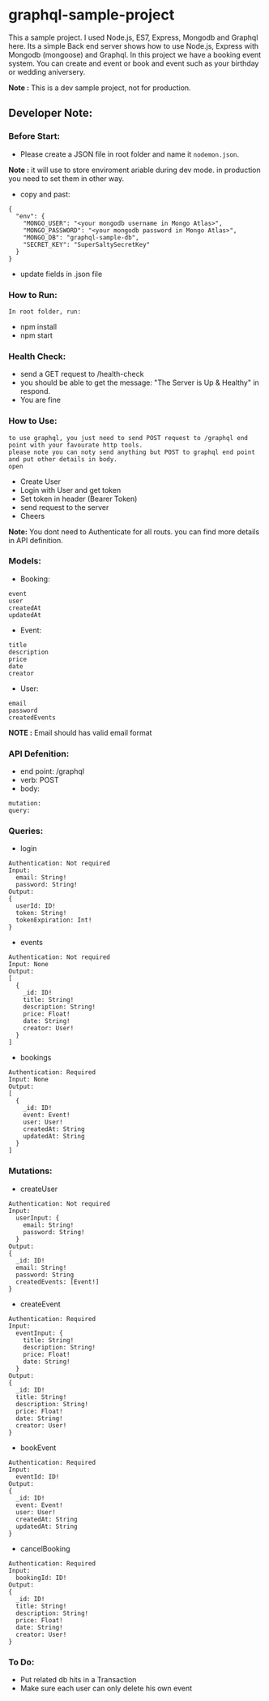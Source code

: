 # graphql-sample-project
This a sample project. I used Node.js, ES7, Express, Mongodb and Graphql here. Its a simple Back end server shows how to use Node.js, Express with Mongodb (mongoose) and Graphql.
In this project we have a booking event system. You can create and event or book and event such as your birthday or wedding aniversery.

**Note :** This is a dev sample project, not for production.

## Developer Note:
### Before Start:
- Please create a JSON file in root folder and name it `nodemon.json`. 

**Note :** it will use to store enviroment ariable during dev mode. in production you need to set them in other way.

- copy and past: 
```
{
  "env": {
    "MONGO_USER": "<your mongodb username in Mongo Atlas>",
    "MONGO_PASSWORD": "<your mongodb password in Mongo Atlas>",
    "MONGO_DB": "graphql-sample-db",
    "SECRET_KEY": "SuperSaltySecretKey"
  }
}
```

- update fields in .json file

### How to Run:
```
In root folder, run:
```
- npm install
- npm start

### Health Check:
- send a GET request to /health-check 
- you should be able to get the message: "The Server is Up & Healthy" in respond.
- You are fine

### How to Use:
```
to use graphql, you just need to send POST request to /graphql end point with your favourate http tools.
please note you can noty send anything but POST to graphql end point and put other details in body.
open 
```
- Create User
- Login with User and get token
- Set token in header (Bearer Token)
- send request to the server 
- Cheers

**Note:** You dont need to Authenticate for all routs. you can find more details in API definition. 

### Models:
- Booking:
```
event
user
createdAt
updatedAt
```

- Event:
```
title
description
price
date
creator
```

- User:
```
email
password
createdEvents
```
**NOTE :** Email should has valid email format

### API Defenition:
- end point: /graphql
- verb: POST
- body:
```
mutation:
query:
```

### Queries:
- login
```
Authentication: Not required
Input: 
  email: String!
  password: String!
Output: 
{
  userId: ID!
  token: String!
  tokenExpiration: Int!
}
```

- events
```
Authentication: Not required
Input: None
Output:
[
  {
    _id: ID!
    title: String!
    description: String!
    price: Float!
    date: String!
    creator: User!
  }
]
```

- bookings
```
Authentication: Required
Input: None
Output: 
[
  {
    _id: ID!
    event: Event!
    user: User!
    createdAt: String
    updatedAt: String
  }
]
```

### Mutations:
- createUser
```
Authentication: Not required
Input: 
  userInput: {
    email: String!
    password: String!
  }
Output:
{
  _id: ID!
  email: String!
  password: String
  createdEvents: [Event!]
}
```

- createEvent
```
Authentication: Required
Input:
  eventInput: {
    title: String!
    description: String!
    price: Float!
    date: String!
  }
Output:
{
  _id: ID!
  title: String!
  description: String!
  price: Float!
  date: String!
  creator: User!
}
```

- bookEvent
```
Authentication: Required
Input:
  eventId: ID!
Output:
{
  _id: ID!
  event: Event!
  user: User!
  createdAt: String
  updatedAt: String
}
```

- cancelBooking
```
Authentication: Required
Input:
  bookingId: ID!
Output:
{
  _id: ID!
  title: String!
  description: String!
  price: Float!
  date: String!
  creator: User!
}
```

### To Do:
- Put related db hits in a Transaction
- Make sure each user can only delete his own event